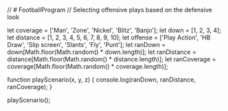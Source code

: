 // # FootballProgram
// Selecting offensive plays based on the defensive look

let coverage = ['Man', 'Zone', 'Nickel', 'Blitz', 'Banjo'];
let down = [1, 2, 3, 4];
let distance = [1, 2, 3, 4, 5, 6, 7, 8, 9, 10];
let offense = ['Play Action', 'HB Draw', 'Slip screen', 'Slants', 'Fly', 'Punt'];
let ranDown = down[Math.floor(Math.random() * down.length)];
let ranDistance = distance[Math.floor(Math.random() * distance.length)];
let ranCoverage = coverage[Math.floor(Math.random() * coverage.length)];

function playScenario(x, y, z) {
	console.log(ranDown, ranDistance, ranCoverage);
}

playScenario();
